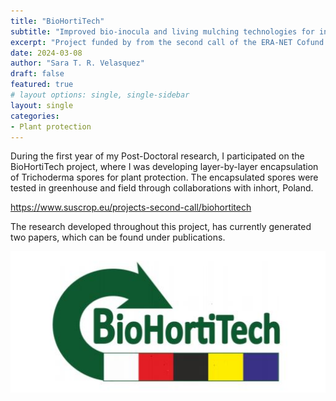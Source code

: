 ```yaml
---
title: "BioHortiTech"
subtitle: "Improved bio-inocula and living mulching technologies for integrated management of horticultural crops"
excerpt: "Project funded by from the second call of the ERA-NET Cofund SusCrop, which received funding from the European Union’s Horizon 2020 research and innovation programme under grant agreement No 771134."
date: 2024-03-08
author: "Sara T. R. Velasquez"
draft: false
featured: true
# layout options: single, single-sidebar
layout: single
categories:
- Plant protection
---
```


During the first year of my Post-Doctoral research, I participated on the BioHortiTech project, where I was developing layer-by-layer encapsulation of Trichoderma spores for plant protection. The encapsulated spores were tested in greenhouse and field through collaborations with inhort, Poland. 

https://www.suscrop.eu/projects-second-call/biohortitech  

The research developed throughout this project, has currently generated two papers, which can be found under publications. 

![](featured.jpg)